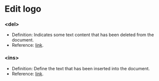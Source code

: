# Edit logo

### \<del>

- Definition: Indicates some text content that has been deleted from the document.
- Reference: [link](https://developer.mozilla.org/zh-CN/docs/Web/HTML/Element/del).

### \<ins>

- Definition: Define the text that has been inserted into the document.
- Reference: [link](https://developer.mozilla.org/zh-CN/docs/Web/HTML/Element/ins).
